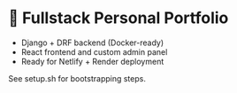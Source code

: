 # 💼 Fullstack Personal Portfolio

- Django + DRF backend (Docker-ready)
- React frontend and custom admin panel
- Ready for Netlify + Render deployment

See setup.sh for bootstrapping steps.
